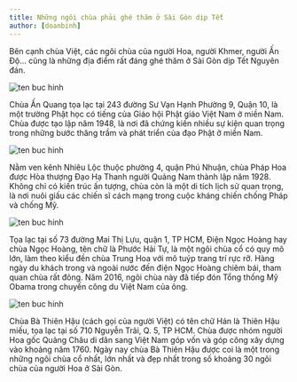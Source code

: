 ```yaml
---
title: Những ngôi chùa phải ghé thăm ở Sài Gòn dịp Tết
author: [doanbinh]
---
```


Bên cạnh chùa Việt, các ngôi chùa của người Hoa, người Khmer, người Ấn Độ... cũng là những địa điểm rất đáng ghé thăm ở Sài Gòn dịp Tết Nguyên đán.


![ten buc hinh](https://i.ytimg.com/vi/FzXsU4iEqBo/maxresdefault.jpg "ten buc hinh")

Chùa Ấn Quang tọa lạc tại 243 đường Sư Vạn Hạnh Phường 9, Quận 10, là một trường Phật học có tiếng của Giáo hội Phật giáo Việt Nam ở miền Nam. Chùa được tạo lập năm 1948, là nơi đã chứng kiến nhiều sự kiện quan trọng trong những bước thăng trầm và phát triển của đạo Phật ở miền Nam.

![ten buc hinh](https://i.ytimg.com/vi/C3HREk58idA/maxresdefault.jpg "ten buc hinh")

Nằm ven kênh Nhiêu Lộc thuộc phường 4, quận Phú Nhuận, chùa Pháp Hoa được Hòa thượng Đạo Hạ Thanh người Quảng Nam thành lập năm 1928. Không chỉ có kiến trúc ấn tượng, chùa còn là một di tích lịch sử quan trọng, là nơi nuôi giấu các chiến sĩ cách mạng trong cuộc kháng chiến chống Pháp và chống Mỹ.

![ten buc hinh](http://4.bp.blogspot.com/-q2-xbVVVCv0/USXhuHfFV4I/AAAAAAAAMLA/foz_LUhRgiM/s1600/Dien+Ngoc+Hoang+1.jpg "ten buc hinh")

Tọa lạc tại số 73 đường Mai Thị Lựu, quận 1, TP HCM, Điện Ngọc Hoàng hay chùa Ngọc Hoàng, tên chữ là Phước Hải Tự, là một ngôi chùa cổ có quy mô lớn, làm theo kiểu đền chùa Trung Hoa với mô tuýp trang trí rực rỡ. Hàng ngày du khách trong và ngoài nước đến điện Ngọc Hoàng chiêm bái, tham quan chùa rất đông. Năm 2016, ngôi chùa này đã tiếp đón Tổng thống Mỹ Obama trong chuyến công du Việt Nam của ông.

![ten buc hinh](https://www.vntrip.vn/cam-nang/wp-content/uploads/2017/09/1-7.png "ten buc hinh")

Chùa Bà Thiên Hậu (cách gọi của người Việt) có tên chữ Hán là Thiên Hậu miếu, tọa lạc tại số 710 Nguyễn Trãi, Q. 5, TP HCM. Chùa được nhóm người Hoa gốc Quảng Châu di dân sang Việt Nam góp vốn và góp công xây dựng vào khoảng năm 1760. Ngày nay chùa Bà Thiên Hậu được coi là một trong những ngôi chùa cổ nhất, lớn nhất và đẹp nhất trong số khoảng 30 ngôi chùa của người Hoa ở Sài Gòn.






